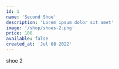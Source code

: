 ```yaml
---
id: 1
name: 'Second Shoe'
description: 'Lorem ipsum dolor sit amet'
image: '/shop/shoes-2.png'
price: 100
available: false
created_at: 'Jul 08 2022'
---
```


shoe 2